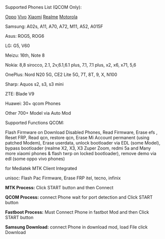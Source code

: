 Supported Phones List (QCOM Only):

<a href="https://romprovider.com/oppo-supported-model-functions/">Oppo</a>
<a href="https://romprovider.com/vivo-supported-model-functions/">Vivo</a>
<a href="https://romprovider.com/xiaomi-supported-model-functions/">Xiaomi</a>
<a href="https://romprovider.com/realme-supported-model-functions/">Realme</a>
<a href="https://github.com/jeck24India/Motorola-unbrick-tool">Motorola</a>

Samsung: A02s, A11, A70, A72, M11, A52, A015F

Asus: ROG5, ROG6

LG: G5, V60

Meizu: 16th, Note 8

Nokia: 8,8 sirocco, 2.1, 2v,6.1,6.1 plus, 7.1, 7.1 plus, x2, x6, x71, 5,6

OnePlus: Nord N20 5G, CE2 Lite 5G, 7T, 8T, 9, X, N100

Sharp: Aquos s2, s3, s3 mini

ZTE: Blade V9

Huawei: 30+ qcom Phones

Other 700+ Model via Auto Mod

Supported Functions QCOM:

Flash Firmware on Download Disabled Phones, Read Firmware, Erase efs , Reset FRP, Read qcn, restore qcn, Erase Mi Account permanent (using patched Modem), Erase userdata, unlock bootloader via EDL (some Model), bypass bootloader (realme X2, X3, X3 Zuper Zoom, redmi 5a and Many more xiaomi phones & flash twrp on locked bootloader), remove demo via edl (some oppo vivo phones)

for Mediatek MTK Client Integrated

unisoc:
Flash Pac Firmware, Erase FRP itel, tecno, infinix

**MTK Process:**
Click START button and then Connect

**QCOM Process:**
connect Phone wait for port detection and Click START button

**Fastboot Process:**
Must Connect Phone in fastbot Mod and then Click START button

**Samsung Download:**
connect Phone in download mod, load File click Download
